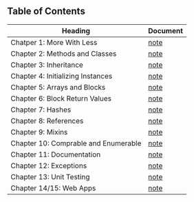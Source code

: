 ## Table of Contents

<table>
    <thead>
        <tr>
            <th>Heading</th>
            <th>Document</th>
        </tr>
    </thead>
    <tbody>
        <tr>
            <td>Chatper 1: More With Less</td>
            <td><a href="./chapter_01_more_with_less.md">note</a></td>
        </tr>
        <tr>
            <td>Chapter 2: Methods and Classes</td>
            <td><a href="./chapter_02_methods_and_classes.md">note</a></td>
        </tr>
        <tr>
            <td>Chapter 3: Inheritance</td>
            <td><a href="./chapter_03_inheritance.md">note</a></td>
        </tr>
        <tr>
            <td>Chapter 4: Initializing Instances</td>
            <td><a href="./chapter_04_initializing_instances.md">note</a></td>
        </tr>
        <tr>
            <td>Chapter 5: Arrays and Blocks</td>
            <td><a href="./chapter_05_arrays_and_blocks.md">note</a></td>
        </tr>
        <tr>
            <td>Chapter 6: Block Return Values</td>
            <td><a href="./chapter_06_block_return_values.md">note</a></td>
        </tr>
        <tr>
            <td>Chapter 7: Hashes</td>
            <td><a href="./chapter_07_hashes.md">note</a></td>
        </tr>
        <tr>
            <td>Chapter 8: References</td>
            <td><a href="./chapter_08_references.md">note</a></td>
        </tr>
        <tr>
            <td>Chapter 9: Mixins</td>
            <td><a href="./chapter_09_mixins.md">note</a></td>
        </tr>
        <tr>
            <td>Chapter 10: Comprable and Enumerable</td>
            <td><a href="./chapter_10_comparable_and_enumerable.md">note</a></td>
        </tr>
        <tr>
            <td>Chapter 11: Documentation</td>
            <td><a href="./chapter_11_documentation.md">note</a></td>
        </tr>
        <tr>
            <td>Chapter 12: Exceptions</td>
            <td><a href="./chapter_12_exceptions.md">note</a></td>
        </tr>
        <tr>
            <td>Chapter 13: Unit Testing</td>
            <td><a href="./chapter_13_unit_testing.md">note</a></td>
        </tr>
        <tr>
            <td>Chapter 14/15: Web Apps</td>
            <td><a href="./chapter_14_&_15_web_apps.md">note</a></td>
        </tr>
    </tbody>
</table>
